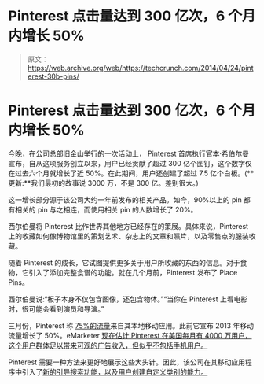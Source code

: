 # Pinterest 点击量达到 300 亿次，6 个月内增长 50% 

> 原文：<https://web.archive.org/web/https://techcrunch.com/2014/04/24/pinterest-30b-pins/>

# Pinterest 点击量达到 300 亿次，6 个月内增长 50%

今晚，在公司总部旧金山举行的一次活动上， [Pinterest](https://web.archive.org/web/20230210022033/http://www.pinterest.com/) 首席执行官本·希伯尔曼宣布，自从这项服务创立以来，用户已经贡献了超过 300 亿个图钉，这个数字仅在过去六个月就增长了近 50%。在此期间，用户还创建了超过 7.5 亿个白板。(**更新:**我们最初的故事说 3000 万，不是 300 亿。差别很大。)

这一增长部分源于该公司大约一年前发布的相关产品。如今，90%以上的 pin 都有相关的 pin 与之相连，而使用相关 pin 的人数增长了 20%。

西尔伯曼将 Pinterest 比作世界其他地方已经存在的策展。具体来说，Pinterest 上的收藏如何像博物馆里的策划艺术、杂志上的文章和照片，以及零售点的服装收藏。

随着 Pinterest 的成长，它试图提供更多关于用户所收藏的东西的信息。对于食物，它引入了添加完整食谱的功能。就在几个月前，Pinterest 发布了 Place Pins。

西尔伯曼说:“板子本身不仅包含图像，还包含物体。”“当你在 Pinterest 上看电影时，很可能会看到演员和导演。”

三月份，Pinterest 称 [75%的流量](https://web.archive.org/web/20230210022033/https://techcrunch.com/2014/02/06/now-with-75-of-all-traffic-coming-from-apps-pinterest-revamps-its-mobile-website/)来自其本地移动应用。此前它宣布 2013 年移动流量增长了 50%。eMarketer [现在估计 Pinterest 在美国每月有 4000 万用户，这个用户群体足以带来可观的广告收入，但似乎不包括手机用户。](https://web.archive.org/web/20230210022033/https://techcrunch.com/2013/10/17/le-laboratoires-ophone-is-a-smartphone-for-the-nose-that-knows/)

Pinterest 需要一种方法来更好地展示这些大头针。因此，该公司在其移动应用程序中引入了[新的引导搜索功能，以及用户创建自定义类别的能力。](https://web.archive.org/web/20230210022033/https://techcrunch.com/2014/04/24/pinterest-guided-search/)